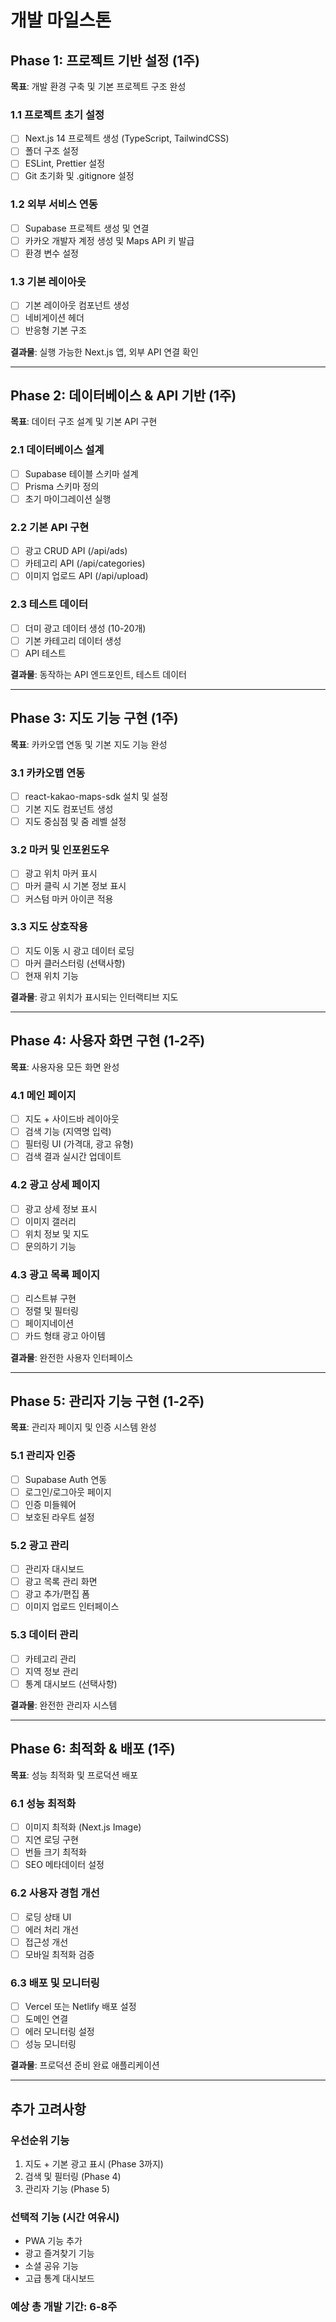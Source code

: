 # 개발 마일스톤

## Phase 1: 프로젝트 기반 설정 (1주)
**목표**: 개발 환경 구축 및 기본 프로젝트 구조 완성

### 1.1 프로젝트 초기 설정
- [ ] Next.js 14 프로젝트 생성 (TypeScript, TailwindCSS)
- [ ] 폴더 구조 설정
- [ ] ESLint, Prettier 설정
- [ ] Git 초기화 및 .gitignore 설정

### 1.2 외부 서비스 연동
- [ ] Supabase 프로젝트 생성 및 연결
- [ ] 카카오 개발자 계정 생성 및 Maps API 키 발급
- [ ] 환경 변수 설정

### 1.3 기본 레이아웃
- [ ] 기본 레이아웃 컴포넌트 생성
- [ ] 네비게이션 헤더
- [ ] 반응형 기본 구조

**결과물**: 실행 가능한 Next.js 앱, 외부 API 연결 확인

---

## Phase 2: 데이터베이스 & API 기반 (1주)
**목표**: 데이터 구조 설계 및 기본 API 구현

### 2.1 데이터베이스 설계
- [ ] Supabase 테이블 스키마 설계
- [ ] Prisma 스키마 정의
- [ ] 초기 마이그레이션 실행

### 2.2 기본 API 구현
- [ ] 광고 CRUD API (/api/ads)
- [ ] 카테고리 API (/api/categories)
- [ ] 이미지 업로드 API (/api/upload)

### 2.3 테스트 데이터
- [ ] 더미 광고 데이터 생성 (10-20개)
- [ ] 기본 카테고리 데이터 생성
- [ ] API 테스트

**결과물**: 동작하는 API 엔드포인트, 테스트 데이터

---

## Phase 3: 지도 기능 구현 (1주)
**목표**: 카카오맵 연동 및 기본 지도 기능 완성

### 3.1 카카오맵 연동
- [ ] react-kakao-maps-sdk 설치 및 설정
- [ ] 기본 지도 컴포넌트 생성
- [ ] 지도 중심점 및 줌 레벨 설정

### 3.2 마커 및 인포윈도우
- [ ] 광고 위치 마커 표시
- [ ] 마커 클릭 시 기본 정보 표시
- [ ] 커스텀 마커 아이콘 적용

### 3.3 지도 상호작용
- [ ] 지도 이동 시 광고 데이터 로딩
- [ ] 마커 클러스터링 (선택사항)
- [ ] 현재 위치 기능

**결과물**: 광고 위치가 표시되는 인터랙티브 지도

---

## Phase 4: 사용자 화면 구현 (1-2주)
**목표**: 사용자용 모든 화면 완성

### 4.1 메인 페이지
- [ ] 지도 + 사이드바 레이아웃
- [ ] 검색 기능 (지역명 입력)
- [ ] 필터링 UI (가격대, 광고 유형)
- [ ] 검색 결과 실시간 업데이트

### 4.2 광고 상세 페이지
- [ ] 광고 상세 정보 표시
- [ ] 이미지 갤러리
- [ ] 위치 정보 및 지도
- [ ] 문의하기 기능

### 4.3 광고 목록 페이지
- [ ] 리스트뷰 구현
- [ ] 정렬 및 필터링
- [ ] 페이지네이션
- [ ] 카드 형태 광고 아이템

**결과물**: 완전한 사용자 인터페이스

---

## Phase 5: 관리자 기능 구현 (1-2주)
**목표**: 관리자 페이지 및 인증 시스템 완성

### 5.1 관리자 인증
- [ ] Supabase Auth 연동
- [ ] 로그인/로그아웃 페이지
- [ ] 인증 미들웨어
- [ ] 보호된 라우트 설정

### 5.2 광고 관리
- [ ] 관리자 대시보드
- [ ] 광고 목록 관리 화면
- [ ] 광고 추가/편집 폼
- [ ] 이미지 업로드 인터페이스

### 5.3 데이터 관리
- [ ] 카테고리 관리
- [ ] 지역 정보 관리
- [ ] 통계 대시보드 (선택사항)

**결과물**: 완전한 관리자 시스템

---

## Phase 6: 최적화 & 배포 (1주)
**목표**: 성능 최적화 및 프로덕션 배포

### 6.1 성능 최적화
- [ ] 이미지 최적화 (Next.js Image)
- [ ] 지연 로딩 구현
- [ ] 번들 크기 최적화
- [ ] SEO 메타데이터 설정

### 6.2 사용자 경험 개선
- [ ] 로딩 상태 UI
- [ ] 에러 처리 개선
- [ ] 접근성 개선
- [ ] 모바일 최적화 검증

### 6.3 배포 및 모니터링
- [ ] Vercel 또는 Netlify 배포 설정
- [ ] 도메인 연결
- [ ] 에러 모니터링 설정
- [ ] 성능 모니터링

**결과물**: 프로덕션 준비 완료 애플리케이션

---

## 추가 고려사항

### 우선순위 기능
1. 지도 + 기본 광고 표시 (Phase 3까지)
2. 검색 및 필터링 (Phase 4)
3. 관리자 기능 (Phase 5)

### 선택적 기능 (시간 여유시)
- PWA 기능 추가
- 광고 즐겨찾기 기능
- 소셜 공유 기능
- 고급 통계 대시보드

### 예상 총 개발 기간: 6-8주